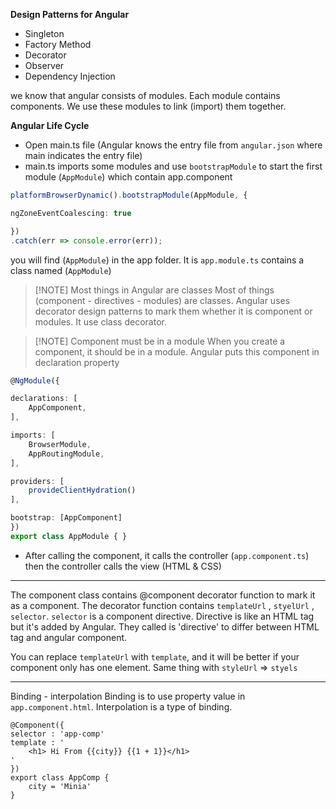 **Design Patterns for Angular**
- Singleton
- Factory Method
- Decorator
- Observer
- Dependency Injection

we know that angular consists of modules. Each module contains components.
We use these modules to link (import) them together.

**Angular Life Cycle**
- Open main.ts file (Angular knows the entry file from `angular.json` where main indicates the entry file)
- main.ts imports some modules and use `bootstrapModule` to start the first module (`AppModule`) which contain app.component
```Typescript
platformBrowserDynamic().bootstrapModule(AppModule, {

ngZoneEventCoalescing: true

})
.catch(err => console.error(err));
```
you will find (`AppModule`) in the app folder. It is `app.module.ts` contains a class named (`AppModule`)

> [!NOTE] Most things in Angular are classes
> Most of things (component - directives - modules) are classes. Angular uses decorator design patterns to mark them whether it is component or modules. It use class decorator.

> [!NOTE] Component must be in a module
> When you create a component, it should be in a module. Angular puts this component in declaration property
>

```ts
@NgModule({

declarations: [
	AppComponent,
],

imports: [
	BrowserModule,
	AppRoutingModule,
],

providers: [
	provideClientHydration()
],

bootstrap: [AppComponent]
})
export class AppModule { }
```

- After calling the component, it calls the controller (`app.component.ts`) then the controller calls the view (HTML & CSS)

----
The component class contains @component decorator function to mark it as a component.
The decorator function contains `templateUrl` , `styelUrl` , `selector`.
`selector`  is a component directive. Directive is like an HTML tag but it's added by Angular.
They called is 'directive' to differ between HTML tag and angular component.

You can replace `templateUrl` with `template`, and it will be better if your component only has one element.
Same thing with `styleUrl` => `styels` 

---
Binding - interpolation
Binding is to use property value in `app.component.html`. Interpolation is  a type of binding.

```TS
@Component({
selector : 'app-comp'
template : '
	<h1> Hi From {{city}} {{1 + 1}}</h1>
'
})
export class AppComp {
	city = 'Minia'
}
```




